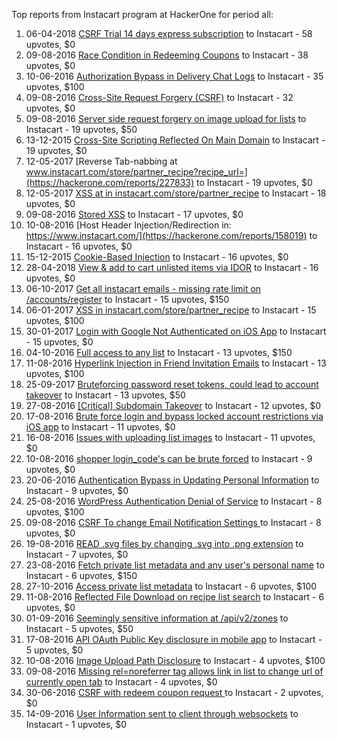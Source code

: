 Top reports from Instacart program at HackerOne for period all:

1. 06-04-2018 [CSRF Trial 14 days express subscription](https://hackerone.com/reports/334139) to Instacart - 58 upvotes, $0
2. 09-08-2016 [Race Condition in Redeeming Coupons](https://hackerone.com/reports/157996) to Instacart - 38 upvotes, $0
3. 10-06-2016 [Authorization Bypass in Delivery Chat Logs](https://hackerone.com/reports/144000) to Instacart - 35 upvotes, $100
4. 09-08-2016 [Cross-Site Request Forgery (CSRF)](https://hackerone.com/reports/157993) to Instacart - 32 upvotes, $0
5. 09-08-2016 [Server side request forgery on image upload for lists](https://hackerone.com/reports/158016) to Instacart - 19 upvotes, $50
6. 13-12-2015 [Cross-Site Scripting Reflected On Main Domain](https://hackerone.com/reports/104917) to Instacart - 19 upvotes, $0
7. 12-05-2017 [Reverse Tab-nabbing at www.instacart.com/store/partner_recipe?recipe_url=](https://hackerone.com/reports/227833) to Instacart - 19 upvotes, $0
8. 12-05-2017 [XSS at in instacart.com/store/partner_recipe](https://hackerone.com/reports/227809) to Instacart - 18 upvotes, $0
9. 09-08-2016 [Stored XSS](https://hackerone.com/reports/157958) to Instacart - 17 upvotes, $0
10. 10-08-2016 [Host Header Injection/Redirection in: https://www.instacart.com/](https://hackerone.com/reports/158019) to Instacart - 16 upvotes, $0
11. 15-12-2015 [Cookie-Based Injection](https://hackerone.com/reports/105419) to Instacart - 16 upvotes, $0
12. 28-04-2018 [View & add to cart unlisted items via IDOR](https://hackerone.com/reports/344284) to Instacart - 16 upvotes, $0
13. 06-10-2017 [Get all instacart emails - missing rate limit on /accounts/register](https://hackerone.com/reports/275186) to Instacart - 15 upvotes, $150
14. 06-01-2017 [XSS in instacart.com/store/partner_recipe](https://hackerone.com/reports/196221) to Instacart - 15 upvotes, $100
15. 30-01-2017 [Login with Google Not Authenticated on iOS App](https://hackerone.com/reports/202177) to Instacart - 15 upvotes, $0
16. 04-10-2016 [Full access to any list](https://hackerone.com/reports/173969) to Instacart - 13 upvotes, $150
17. 11-08-2016 [Hyperlink Injection in Friend Invitation Emails](https://hackerone.com/reports/158554) to Instacart - 13 upvotes, $100
18. 25-09-2017 [Bruteforcing password reset tokens, could lead to account takeover](https://hackerone.com/reports/271533) to Instacart - 13 upvotes, $50
19. 27-08-2016 [[Critical] Subdomain Takeover](https://hackerone.com/reports/163790) to Instacart - 12 upvotes, $0
20. 17-08-2016 [Brute force login and bypass locked account restrictions via iOS app](https://hackerone.com/reports/160109) to Instacart - 11 upvotes, $0
21. 16-08-2016 [Issues with uploading list images](https://hackerone.com/reports/159820) to Instacart - 11 upvotes, $0
22. 10-08-2016 [shopper login_code's can be brute forced](https://hackerone.com/reports/158157) to Instacart - 9 upvotes, $0
23. 20-06-2016 [Authentication Bypass in Updating Personal Information](https://hackerone.com/reports/146129) to Instacart - 9 upvotes, $0
24. 25-08-2016 [WordPress Authentication Denial of Service](https://hackerone.com/reports/163307) to Instacart - 8 upvotes, $100
25. 09-08-2016 [CSRF To change Email Notification Settings ](https://hackerone.com/reports/157956) to Instacart - 8 upvotes, $0
26. 19-08-2016 [READ .svg files by changing .svg into .png extension](https://hackerone.com/reports/161301) to Instacart - 7 upvotes, $0
27. 23-08-2016 [Fetch private list metadata and any user's personal name](https://hackerone.com/reports/162822) to Instacart - 6 upvotes, $150
28. 27-10-2016 [Access private list metadata](https://hackerone.com/reports/178506) to Instacart - 6 upvotes, $100
29. 11-08-2016 [Reflected File Download on recipe list search](https://hackerone.com/reports/158505) to Instacart - 6 upvotes, $0
30. 01-09-2016 [Seemingly sensitive information at /api/v2/zones](https://hackerone.com/reports/165131) to Instacart - 5 upvotes, $50
31. 17-08-2016 [API OAuth Public Key disclosure in mobile app](https://hackerone.com/reports/160120) to Instacart - 5 upvotes, $0
32. 10-08-2016 [Image Upload Path Disclosure](https://hackerone.com/reports/158021) to Instacart - 4 upvotes, $100
33. 09-08-2016 [Missing rel=noreferrer tag allows link in list to change url of currently open tab](https://hackerone.com/reports/158002) to Instacart - 4 upvotes, $0
34. 30-06-2016 [CSRF with redeem coupon request ](https://hackerone.com/reports/148417) to Instacart - 2 upvotes, $0
35. 14-09-2016 [User Information sent to client through websockets](https://hackerone.com/reports/168223) to Instacart - 1 upvotes, $0
